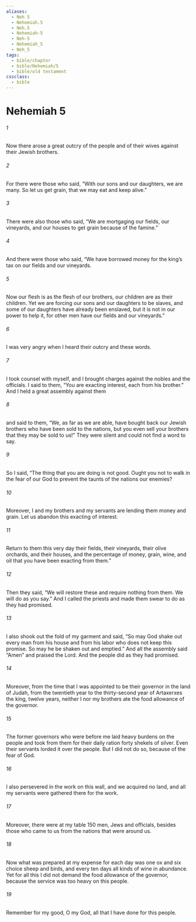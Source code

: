 ```yaml
---
aliases:
  - Neh 5
  - Nehemiah.5
  - Neh.5
  - Nehemiah-5
  - Neh-5
  - Nehemiah_5
  - Neh_5
tags:
  - bible/chapter
  - bible/Nehemiah/5
  - bible/old testament
cssclass:
  - bible
---
```


# Nehemiah 5

###### 1
Now there arose a great outcry of the people and of their wives against their Jewish brothers.
###### 2
For there were those who said, “With our sons and our daughters, we are many. So let us get grain, that we may eat and keep alive.”
###### 3
There were also those who said, “We are mortgaging our fields, our vineyards, and our houses to get grain because of the famine.”
###### 4
And there were those who said, “We have borrowed money for the king’s tax on our fields and our vineyards.
###### 5
Now our flesh is as the flesh of our brothers, our children are as their children. Yet we are forcing our sons and our daughters to be slaves, and some of our daughters have already been enslaved, but it is not in our power to help it, for other men have our fields and our vineyards.”
###### 6
I was very angry when I heard their outcry and these words.
###### 7
I took counsel with myself, and I brought charges against the nobles and the officials. I said to them, “You are exacting interest, each from his brother.” And I held a great assembly against them
###### 8
and said to them, “We, as far as we are able, have bought back our Jewish brothers who have been sold to the nations, but you even sell your brothers that they may be sold to us!” They were silent and could not find a word to say.
###### 9
So I said, “The thing that you are doing is not good. Ought you not to walk in the fear of our God to prevent the taunts of the nations our enemies?
###### 10
Moreover, I and my brothers and my servants are lending them money and grain. Let us abandon this exacting of interest.
###### 11
Return to them this very day their fields, their vineyards, their olive orchards, and their houses, and the percentage of money, grain, wine, and oil that you have been exacting from them.”
###### 12
Then they said, “We will restore these and require nothing from them. We will do as you say.” And I called the priests and made them swear to do as they had promised.
###### 13
I also shook out the fold of my garment and said, “So may God shake out every man from his house and from his labor who does not keep this promise. So may he be shaken out and emptied.” And all the assembly said “Amen” and praised the Lord. And the people did as they had promised.
###### 14
Moreover, from the time that I was appointed to be their governor in the land of Judah, from the twentieth year to the thirty-second year of Artaxerxes the king, twelve years, neither I nor my brothers ate the food allowance of the governor.
###### 15
The former governors who were before me laid heavy burdens on the people and took from them for their daily ration forty shekels of silver. Even their servants lorded it over the people. But I did not do so, because of the fear of God.
###### 16
I also persevered in the work on this wall, and we acquired no land, and all my servants were gathered there for the work.
###### 17
Moreover, there were at my table 150 men, Jews and officials, besides those who came to us from the nations that were around us.
###### 18
Now what was prepared at my expense for each day was one ox and six choice sheep and birds, and every ten days all kinds of wine in abundance. Yet for all this I did not demand the food allowance of the governor, because the service was too heavy on this people.
###### 19
Remember for my good, O my God, all that I have done for this people.


